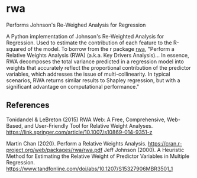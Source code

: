 # rwa
Performs Johnson's Re-Weighed Analysis for Regression

A Python implementation of Johnson's Re-Weighted Analysis for Regression. Used to estimate the contribution of each feature to the R-squared of the model. To borrow from the r package [rwa](https://cran.r-project.org/web/packages/rwa/index.html), "Perform a Relative Weights Analysis (RWA) (a.k.a. Key Drivers Analysis)... In essence, RWA decomposes the total variance predicted in a regression model into weights that accurately reflect the proportional contribution of the predictor variables, which addresses the issue of multi-collinearity. In typical scenarios, RWA returns similar results to Shapley regression, but with a significant advantage on computational performance."

## References

Tonidandel & LeBreton (2015) RWA Web: A Free, Comprehensive, Web-Based, and User-Friendly Tool for Relative Weight Analyses. https://link.springer.com/article/10.1007/s10869-014-9351-z

Martin Chan (2020). Perform a Relative Weights Analysis. https://cran.r-project.org/web/packages/rwa/rwa.pdf
Jeff Johnson (2000). A Heuristic Method for Estimating the Relative Weight of Predictor Variables in Multiple Regression. https://www.tandfonline.com/doi/abs/10.1207/S15327906MBR3501_1
